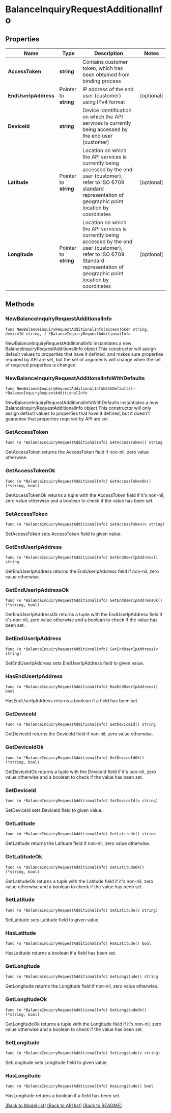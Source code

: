 # BalanceInquiryRequestAdditionalInfo

## Properties

Name | Type | Description | Notes
------------ | ------------- | ------------- | -------------
**AccessToken** | **string** | Contains customer token, which has been obtained from binding process | 
**EndUserIpAddress** | Pointer to **string** | IP address of the end user (customer) using IPv4 format | [optional] 
**DeviceId** | **string** | Device identification on which the API services is currently being accessed by the end user (customer) | 
**Latitude** | Pointer to **string** | Location on which the API services is currently being accessed by the end user (customer), refer to ISO 6709 standard representation of geographic point location by coordinates | [optional] 
**Longitude** | Pointer to **string** | Location on which the API services is currently being accessed by the end user (customer), refer to ISO 6709 Standard representation of geographic point location by coordinates | [optional] 

## Methods

### NewBalanceInquiryRequestAdditionalInfo

`func NewBalanceInquiryRequestAdditionalInfo(accessToken string, deviceId string, ) *BalanceInquiryRequestAdditionalInfo`

NewBalanceInquiryRequestAdditionalInfo instantiates a new BalanceInquiryRequestAdditionalInfo object
This constructor will assign default values to properties that have it defined,
and makes sure properties required by API are set, but the set of arguments
will change when the set of required properties is changed

### NewBalanceInquiryRequestAdditionalInfoWithDefaults

`func NewBalanceInquiryRequestAdditionalInfoWithDefaults() *BalanceInquiryRequestAdditionalInfo`

NewBalanceInquiryRequestAdditionalInfoWithDefaults instantiates a new BalanceInquiryRequestAdditionalInfo object
This constructor will only assign default values to properties that have it defined,
but it doesn't guarantee that properties required by API are set

### GetAccessToken

`func (o *BalanceInquiryRequestAdditionalInfo) GetAccessToken() string`

GetAccessToken returns the AccessToken field if non-nil, zero value otherwise.

### GetAccessTokenOk

`func (o *BalanceInquiryRequestAdditionalInfo) GetAccessTokenOk() (*string, bool)`

GetAccessTokenOk returns a tuple with the AccessToken field if it's non-nil, zero value otherwise
and a boolean to check if the value has been set.

### SetAccessToken

`func (o *BalanceInquiryRequestAdditionalInfo) SetAccessToken(v string)`

SetAccessToken sets AccessToken field to given value.


### GetEndUserIpAddress

`func (o *BalanceInquiryRequestAdditionalInfo) GetEndUserIpAddress() string`

GetEndUserIpAddress returns the EndUserIpAddress field if non-nil, zero value otherwise.

### GetEndUserIpAddressOk

`func (o *BalanceInquiryRequestAdditionalInfo) GetEndUserIpAddressOk() (*string, bool)`

GetEndUserIpAddressOk returns a tuple with the EndUserIpAddress field if it's non-nil, zero value otherwise
and a boolean to check if the value has been set.

### SetEndUserIpAddress

`func (o *BalanceInquiryRequestAdditionalInfo) SetEndUserIpAddress(v string)`

SetEndUserIpAddress sets EndUserIpAddress field to given value.

### HasEndUserIpAddress

`func (o *BalanceInquiryRequestAdditionalInfo) HasEndUserIpAddress() bool`

HasEndUserIpAddress returns a boolean if a field has been set.

### GetDeviceId

`func (o *BalanceInquiryRequestAdditionalInfo) GetDeviceId() string`

GetDeviceId returns the DeviceId field if non-nil, zero value otherwise.

### GetDeviceIdOk

`func (o *BalanceInquiryRequestAdditionalInfo) GetDeviceIdOk() (*string, bool)`

GetDeviceIdOk returns a tuple with the DeviceId field if it's non-nil, zero value otherwise
and a boolean to check if the value has been set.

### SetDeviceId

`func (o *BalanceInquiryRequestAdditionalInfo) SetDeviceId(v string)`

SetDeviceId sets DeviceId field to given value.


### GetLatitude

`func (o *BalanceInquiryRequestAdditionalInfo) GetLatitude() string`

GetLatitude returns the Latitude field if non-nil, zero value otherwise.

### GetLatitudeOk

`func (o *BalanceInquiryRequestAdditionalInfo) GetLatitudeOk() (*string, bool)`

GetLatitudeOk returns a tuple with the Latitude field if it's non-nil, zero value otherwise
and a boolean to check if the value has been set.

### SetLatitude

`func (o *BalanceInquiryRequestAdditionalInfo) SetLatitude(v string)`

SetLatitude sets Latitude field to given value.

### HasLatitude

`func (o *BalanceInquiryRequestAdditionalInfo) HasLatitude() bool`

HasLatitude returns a boolean if a field has been set.

### GetLongitude

`func (o *BalanceInquiryRequestAdditionalInfo) GetLongitude() string`

GetLongitude returns the Longitude field if non-nil, zero value otherwise.

### GetLongitudeOk

`func (o *BalanceInquiryRequestAdditionalInfo) GetLongitudeOk() (*string, bool)`

GetLongitudeOk returns a tuple with the Longitude field if it's non-nil, zero value otherwise
and a boolean to check if the value has been set.

### SetLongitude

`func (o *BalanceInquiryRequestAdditionalInfo) SetLongitude(v string)`

SetLongitude sets Longitude field to given value.

### HasLongitude

`func (o *BalanceInquiryRequestAdditionalInfo) HasLongitude() bool`

HasLongitude returns a boolean if a field has been set.


[[Back to Model list]](../README.md#documentation-for-models) [[Back to API list]](../README.md#documentation-for-api-endpoints) [[Back to README]](../README.md)


